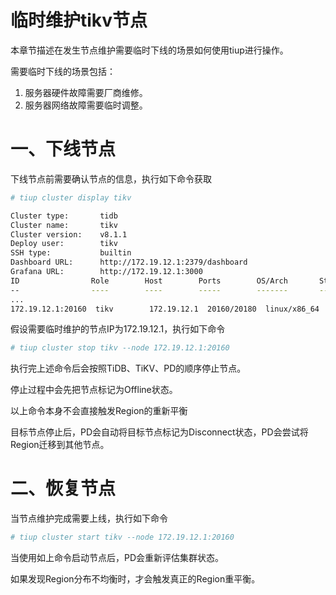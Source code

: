 # 临时维护tikv节点

本章节描述在发生节点维护需要临时下线的场景如何使用tiup进行操作。

需要临时下线的场景包括：

1. 服务器硬件故障需要厂商维修。
1. 服务器网络故障需要临时调整。

# 一、下线节点

下线节点前需要确认节点的信息，执行如下命令获取

```bash
# tiup cluster display tikv                                                                                                                                 tikv01.dev1.lab: Tue Nov 19 14:19:19 2024

Cluster type:       tidb
Cluster name:       tikv
Cluster version:    v8.1.1
Deploy user:        tikv
SSH type:           builtin
Dashboard URL:      http://172.19.12.1:2379/dashboard
Grafana URL:        http://172.19.12.1:3000
ID                Role        Host        Ports        OS/Arch       Status   Data Dir                    Deploy Dir
--                ----        ----        -----        -------       ------   --------                    ----------
...
172.19.12.1:20160  tikv        172.19.12.1  20160/20180  linux/x86_64  Up       /tikv/data/tikv-20160       /tikv/deploy/tikv-20160
```

假设需要临时维护的节点IP为172.19.12.1，执行如下命令

```bash
# tiup cluster stop tikv --node 172.19.12.1:20160
```

执行完上述命令后会按照TiDB、TiKV、PD的顺序停止节点。

停止过程中会先把节点标记为Offline状态。

以上命令本身不会直接触发Region的重新平衡

目标节点停止后，PD会自动将目标节点标记为Disconnect状态，PD会尝试将Region迁移到其他节点。

# 二、恢复节点

当节点维护完成需要上线，执行如下命令

```bash
# tiup cluster start tikv --node 172.19.12.1:20160
```

当使用如上命令启动节点后，PD会重新评估集群状态。

如果发现Region分布不均衡时，才会触发真正的Region重平衡。
